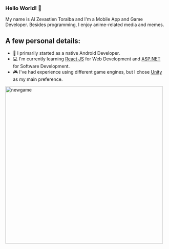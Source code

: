 ### Hello World! 👋

My name is Al Zevastien Toralba and I'm a Mobile App and Game Developer. Besides programming, I enjoy anime-related media and memes.

## A few personal details:
- 📱 I primarily started as a native Android Developer.
- 💻 I'm currently learning [React JS](https://reactjs.org/) for Web Development and [ASP.NET](https://docs.microsoft.com/en-us/aspnet/core/?view=aspnetcore-6.0) for Software Development.
- 🎮 I've had experience using different game engines, but I chose [Unity](https://unity.com/) as my main preference.
<img width="492" alt="newgame" src="https://user-images.githubusercontent.com/49343842/152059462-4f1d0e03-0edf-4793-9569-253d34549f1d.png">




<!--
![Top Languages Card](https://github-readme-stats.vercel.app/api/top-langs/?username=altoralba)
![Top Languages Card](https://github-readme-stats.vercel.app/api/top-langs/?username=altoralba&layout=compact)

**altoralba/altoralba** is a ✨ _special_ ✨ repository because its `README.md` (this file) appears on your GitHub profile.

Here are some ideas to get you started:

- 🔭 I’m currently working on ...
- 🌱 I’m currently learning ...
- 👯 I’m looking to collaborate on ...
- 🤔 I’m looking for help with ...
- 💬 Ask me about ...
- 📫 How to reach me: ...
- 😄 Pronouns: ...
- ⚡ Fun fact: ...
-->
